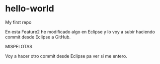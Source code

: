 # hello-world
My first repo


En esta Feature2 he modificado algo en Eclipse y lo voy a subir haciendo commit desde Eclipse a GitHub.

MISPELOTAS

Voy a hacer otro commit desde Eclipse pa ver si me entero.